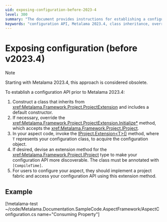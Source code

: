 ```yaml
---
uid: exposing-configuration-before-2023-4
level: 300
summary: "The document provides instructions for establishing a configuration API prior to Metalama 2023.4, including constructing a class, overriding methods, and devising an extension method."
keywords: "configuration API, Metalama 2023.4, class inheritance, overriding methods, extension method, IProject, project fabric, aspect code, [CompileTime], ProjectExtension"
---
```


# Exposing configuration (before v2023.4)

> [!NOTE]
> Starting with Metalama 2023.4, this approach is considered obsolete.


To establish a configuration API prior to Metalama 2023.4:

1. Construct a class that inherits from <xref:Metalama.Framework.Project.ProjectExtension> and includes a default constructor.
2. If necessary, override the <xref:Metalama.Framework.Project.ProjectExtension.Initialize*> method, which accepts the <xref:Metalama.Framework.Project.IProject>.
3. In your aspect code, invoke the [IProject.Extension\<T>()](xref:Metalama.Framework.Project.IProject.Extension*) method, where `T` represents your configuration class, to acquire the configuration object.
4. If desired, devise an extension method for the <xref:Metalama.Framework.Project.IProject> type to make your configuration API more discoverable. The class must be annotated with `[CompileTime]`.
5. For users to configure your aspect, they should implement a project fabric and access your configuration API using this extension method.

## Example

[!metalama-test ~/code/Metalama.Documentation.SampleCode.AspectFramework/AspectConfiguration.cs name="Consuming Property"]




